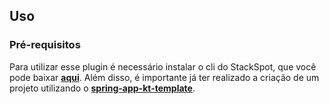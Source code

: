 ## **Uso**

### **Pré-requisitos**
Para utilizar esse plugin é necessário instalar o cli do StackSpot, que você pode baixar [**aqui**](https://stackspot.com.br/).
Além disso, é importante já ter realizado a criação de um projeto utilizando o [**spring-app-kt-template**](https://github.com/stack-spot/spring-app-kt-template).
